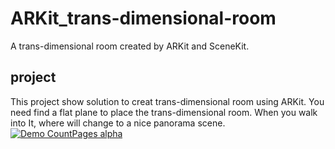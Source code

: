 # ARKit_trans-dimensional-room
A trans-dimensional room created by ARKit and SceneKit.
## project
This project show solution to creat trans-dimensional room using ARKit. You need find a flat plane to place the trans-dimensional room. 
When you walk into It, where will change to a nice panorama scene.
[![Demo CountPages alpha](https://share.gifyoutube.com/KzB6Gb.gif)](https://www.youtube.com/watch?v=ek1j272iAmc)
